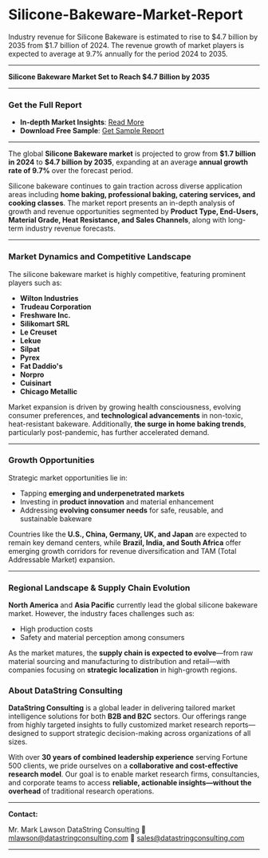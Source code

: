 # Silicone-Bakeware-Market-Report

Industry revenue for Silicone Bakeware is estimated to rise to $4.7 billion by 2035 from $1.7 billion of 2024. The revenue growth of market players is expected to average at 9.7% annually for the period 2024 to 2035.


---

**Silicone Bakeware Market Set to Reach \$4.7 Billion by 2035**

---

### **Get the Full Report**

* **In-depth Market Insights**: [Read More](https://datastringconsulting.com/industry-analysis/silicone-bakeware-market-research-report)
* **Download Free Sample**: [Get Sample Report](https://datastringconsulting.com/downloadsample/silicone-bakeware-market-research-report)

---

The global **Silicone Bakeware market** is projected to grow from **\$1.7 billion in 2024** to **\$4.7 billion by 2035**, expanding at an average **annual growth rate of 9.7%** over the forecast period.

Silicone bakeware continues to gain traction across diverse application areas including **home baking, professional baking, catering services, and cooking classes**. The market report presents an in-depth analysis of growth and revenue opportunities segmented by **Product Type, End-Users, Material Grade, Heat Resistance, and Sales Channels**, along with long-term industry revenue forecasts.

---

### **Market Dynamics and Competitive Landscape**

The silicone bakeware market is highly competitive, featuring prominent players such as:

* **Wilton Industries**
* **Trudeau Corporation**
* **Freshware Inc.**
* **Silikomart SRL**
* **Le Creuset**
* **Lekue**
* **Silpat**
* **Pyrex**
* **Fat Daddio's**
* **Norpro**
* **Cuisinart**
* **Chicago Metallic**

Market expansion is driven by growing health consciousness, evolving consumer preferences, and **technological advancements** in non-toxic, heat-resistant bakeware. Additionally, **the surge in home baking trends**, particularly post-pandemic, has further accelerated demand.

---

### **Growth Opportunities**

Strategic market opportunities lie in:

* Tapping **emerging and underpenetrated markets**
* Investing in **product innovation** and material enhancement
* Addressing **evolving consumer needs** for safe, reusable, and sustainable bakeware

Countries like the **U.S., China, Germany, UK, and Japan** are expected to remain key demand centers, while **Brazil, India, and South Africa** offer emerging growth corridors for revenue diversification and TAM (Total Addressable Market) expansion.

---

### **Regional Landscape & Supply Chain Evolution**

**North America** and **Asia Pacific** currently lead the global silicone bakeware market. However, the industry faces challenges such as:

* High production costs
* Safety and material perception among consumers

As the market matures, the **supply chain is expected to evolve**—from raw material sourcing and manufacturing to distribution and retail—with companies focusing on **strategic localization** in high-growth regions.



### **About DataString Consulting**

**DataString Consulting** is a global leader in delivering tailored market intelligence solutions for both **B2B and B2C** sectors. Our offerings range from highly targeted insights to fully customized market research reports—designed to support strategic decision-making across organizations of all sizes.

With over **30 years of combined leadership experience** serving Fortune 500 clients, we pride ourselves on a **collaborative and cost-effective research model**. Our goal is to enable market research firms, consultancies, and corporate teams to access **reliable, actionable insights—without the overhead** of traditional research operations.

---

**Contact:**

Mr. Mark Lawson
DataString Consulting
📧 [mlawson@datastringconsulting.com](mailto:mlawson@datastringconsulting.com)
📧 [sales@datastringconsulting.com](mailto:sales@datastringconsulting.com)

---

